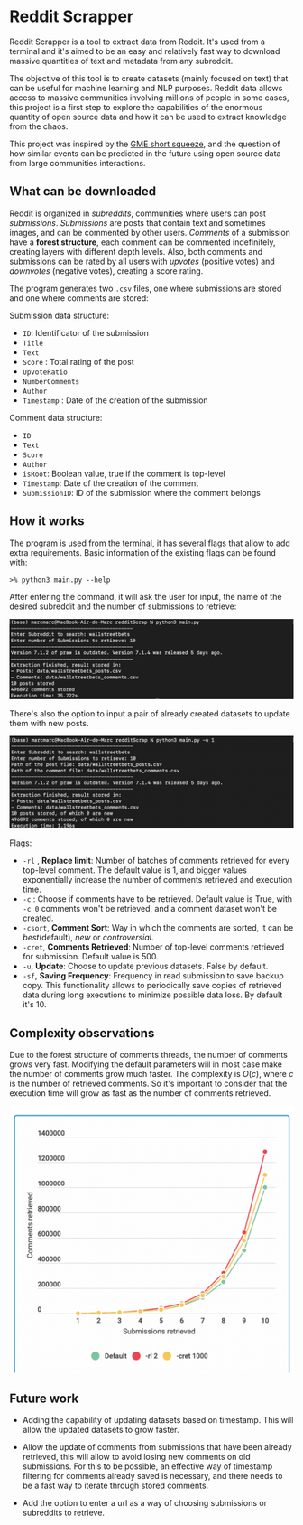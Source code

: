 


# Reddit Scrapper

Reddit Scrapper is a tool to extract data from Reddit. It's used from a terminal and it's aimed to be an easy and relatively fast way to download massive quantities of text and metadata from any subreddit.

The objective of this tool is to create datasets (mainly focused on text) that can be useful for machine learning and NLP purposes. 
Reddit data allows access to massive communities involving millions of people in some cases, this project is a first step to explore the capabilities of the enormous quantity of open source data and how it can be used to extract knowledge from the chaos.

This project was inspired by the [GME short squeeze](https://en.wikipedia.org/wiki/GameStop_short_squeeze), and the question of how similar events can be predicted in the future using open source data from large communities interactions.

## What can be downloaded
Reddit is organized in _subreddits_,  communities where users can post _submissions_. _Submissions_ are posts that contain text and sometimes images, and can be commented by other users.
_Comments_ of a submission have a **forest structure**, each comment can be commented indefinitely, creating layers with different depth levels.
Also, both comments and submissions can be rated by all users with *upvotes* (positive votes) and *downvotes* (negative votes), creating a score rating.
 
The program generates two `.csv` files, one where submissions are stored and one where comments are stored:

Submission data structure:
* `ID`: Identificator of the submission 
* `Title` 
* `Text`
* `Score` : Total rating of the post
 * `UpvoteRatio`
* `NumberComments`
* `Author` 
* `Timestamp` : Date of the creation of the submission

Comment data structure:
* `ID`
* `Text`	
* `Score`
* `Author`
* `isRoot`: Boolean value, true if the comment is top-level
* `Timestamp`: Date of the creation of the comment
* `SubmissionID`: ID of the submission where the comment belongs

## How it works
The program is used from the terminal, it has several flags that allow to add extra requirements. Basic information of the existing flags can be found with:
```
>% python3 main.py --help
```
After entering the command, it will ask the user for input, the name of the desired subreddit and the number of submissions to retrieve:

<p align="center">
  <img src='readme_photos/regular.png'/ >
</p>


There's also the option to input a pair of already created datasets to update them with new posts.

<p align="center">
  <img src='readme_photos/update.png'/ >
</p>

Flags:
* `-rl` , **Replace limit**: Number of batches of comments retrieved for every top-level comment. The default value is 1, and bigger values exponentially increase the number of comments retrieved and execution time.
* `-c` : Choose if comments have to be retrieved. Default value is True, with `-c 0` comments won't be retrieved, and a comment dataset won't be created. 
* `-csort`, **Comment Sort**: Way in which the comments are sorted, it can be *best*(default), *new* or *controversial*. 
* `-cret`, **Comments Retrieved**: Number of top-level comments retrieved for submission. Default value is 500.
* `-u`, **Update**: Choose to update previous datasets. False by default.
* `-sf`, **Saving Frequency**: Frequency in read submission to save backup copy. This functionality allows to periodically save copies of retrieved data during long executions to minimize possible data loss. By  default it's 10.

## Complexity observations
Due to the forest structure of comments threads, the number of comments grows very fast. Modifying the default parameters will in most case make the number of comments grow much faster.
The complexity is $O(c)$, where $c$ is the number of retrieved comments. So it's important to consider that the execution time will grow as fast as the number of comments retrieved.

<p align="center">
  <img src='readme_photos/complexity.png'/ >
</p>

## Future work
* Adding the capability of updating datasets based on timestamp. This will allow the updated datasets to grow faster.

* Allow the update of comments from submissions that have been already retrieved, this will allow to avoid losing new comments on old submissions. For this to be possible, an effective way of timestamp filtering for comments already saved is necessary, and there needs to be a fast way to iterate through stored comments.
* Add the option to enter a url as a way of choosing submissions or subreddits to retrieve. 
